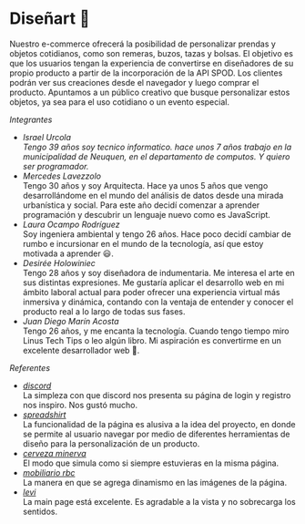 # Diseñart :shirt:

Nuestro e-commerce ofrecerá la posibilidad de personalizar prendas y objetos cotidianos, como son remeras, buzos, tazas y bolsas. El  objetivo es que los usuarios tengan la experiencia de convertirse en diseñadores de su propio producto a partir de la incorporación de la API SPOD. Los clientes podrán ver sus creaciones desde el navegador y luego comprar el producto. Apuntamos a un público creativo que busque personalizar estos objetos, ya sea para el uso cotidiano o un evento especial.   

*Integrantes*

- *Israel Urcola*  
  _Tengo 39 años soy tecnico informatico. hace unos 7 años trabajo en la municipalidad de Neuquen, en el departamento de computos.
  Y quiero  ser programador._
- *Mercedes Lavezzolo*  
  Tengo 30 años y soy Arquitecta. Hace ya unos 5 años que vengo desarrollándome en el mundo del análisis de datos desde una mirada urbanística y social. Para este año decidí comenzar a aprender programación y descubrir un lenguaje nuevo como es JavaScript.
- *Laura Ocampo Rodríguez*  
  Soy ingeniera ambiental y tengo 26 años. Hace poco decidí cambiar de rumbo e incursionar en el mundo de la tecnología, así que estoy motivada a aprender :smiley:.
- *Desirée Holowiniec*  
  Tengo 28 años y soy diseñadora de indumentaria. Me interesa el arte en sus distintas expresiones. Me gustaría aplicar el desarrollo web en mi ámbito laboral actual para poder ofrecer una experiencia virtual más inmersiva y dinámica, contando con la ventaja de entender y conocer el producto real a lo largo de todas sus fases. 
- *Juan Diego Marín Acosta*  
  Tengo 26 años, y me encanta la tecnología. Cuando tengo tiempo miro Linus Tech Tips o leo algún libro. Mi aspiración es convertirme en un excelente desarrollador web :mechanical_arm:.

*Referentes*  
  
- [*discord*](https://discord.com/)   
La simpleza con que discord nos presenta su página de login y registro nos inspiro. Nos gustó mucho.  
- [*spreadshirt*](https://www.spreadshirt.es/)  
La funcionalidad de la página es alusiva a la idea del proyecto, en donde se permite al usuario navegar por medio de diferentes herramientas de diseño para la personalización de un producto.   
- [*cerveza minerva*](https://www.cervezaminerva.mx/menu/cerveza-linea-maestra)  
 El modo que simula como si siempre estuvieras en la misma página.  
- [*mobiliario rbc*](https://rbcmobilier.com/la-selection/)  
La manera en que se agrega dinamismo en las imágenes de la página. 
- [*levi*](https://www.levi.com.co/)  
La main page está excelente. Es agradable a la vista y no sobrecarga los sentidos.
